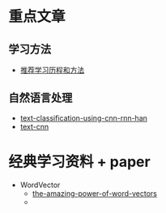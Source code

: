 # 重点文章
## 学习方法
- [推荐学习历程和方法](./blog/how-to-learning-machine-learning-and-cv.md)

## 自然语言处理

- [text-classification-using-cnn-rnn-han](./nenural-language-processing/text-classification/report.md)
- [text-cnn](./nenural-language-processing/text-classification/textcnn.md)

# 经典学习资料 + paper

- WordVector
  - [the-amazing-power-of-word-vectors]( https://blog.acolyer.org/2016/04/21/the-amazing-power-of-word-vectors/ )
  - 